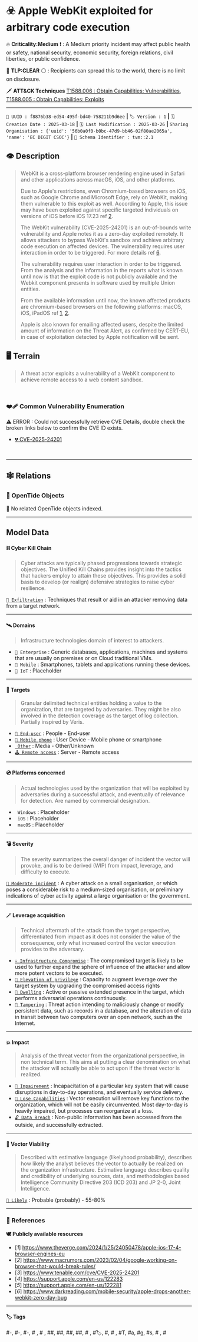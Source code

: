 

# ☣️ Apple WebKit exploited for arbitrary code execution

🔥 **Criticality:Medium** ❗ : A Medium priority incident may affect public health or safety, national security, economic security, foreign relations, civil liberties, or public confidence. 

🚦 **TLP:CLEAR** ⚪ : Recipients can spread this to the world, there is no limit on disclosure.


🗡️ **ATT&CK Techniques** [T1588.006 : Obtain Capabilities: Vulnerabilities](https://attack.mitre.org/techniques/T1588/006 'Adversaries may acquire information about vulnerabilities that can be used during targeting A vulnerability is a weakness in computer hardware or soft'), [T1588.005 : Obtain Capabilities: Exploits](https://attack.mitre.org/techniques/T1588/005 'Adversaries may buy, steal, or download exploits that can be used during targeting An exploit takes advantage of a bug or vulnerability in order to ca')



---

`🔑 UUID : f8876b38-ed54-495f-bd40-758211b9d6ee` **|** `🏷️ Version : 1` **|** `🗓️ Creation Date : 2025-03-18` **|** `🗓️ Last Modification : 2025-03-26` **|** `Sharing Organisation : {'uuid': '56b0a0f0-b0bc-47d9-bb46-02f80ae2065a', 'name': 'EC DIGIT CSOC'}` **|** `🧱 Schema Identifier : tvm::2.1`


## 👁️ Description

> WebKit is a cross-platform browser rendering engine used in Safari
> and other applications across macOS, iOS, and other platforms.
> 
> Due to Apple's restrictions, even Chromium-based browsers on iOS,
> such as Google Chrome and Microsoft Edge, rely on WebKit, making
> them vulnerable to this exploit as well. According to Apple,
> this issue may have been exploited against specific targeted
> individuals on versions of iOS before iOS 17.23 ref [2].    
> 
> The WebKit vulnerability (CVE-2025-24201) is an out-of-bounds write 
> vulnerability and Apple notes it as a zero-day exploited remotely. 
> It allows attackers to bypass WebKit's sandbox and achieve arbitrary 
> code execution on affected devices. The vulnerability requires user
> interaction in order to be triggered. For more details ref [6].        
> 
> The vulnerability requires user interaction in order to be triggered.
> From the analysis and the information in the reports what is known until
> now is that the exploit code is not publicly available and the Webkit
> component presents in software used by multiple Union entities.   
> 
> From the available information until now, the known affected
> products are chromium-based browsers on the following platforms: 
> macOS, iOS, iPadOS ref [1], [2].  
> 
> Apple is also known for emailing affected users, despite the 
> limited amount of information on the Threat Alert, as confirmed by 
> CERT-EU, in case of exploitation detected by Apple notification 
> will be sent.    
> 



## 🖥️ Terrain 

 > A threat actor exploits a vulnerability of a WebKit component
> to achieve remote access to a web content sandbox.  
> 

 &nbsp;
### ❤️‍🩹 Common Vulnerability Enumeration

⚠️ ERROR : Could not successfully retrieve CVE Details, double check the broken links below to confirm the CVE ID exists.

- [💔 CVE-2025-24201](https://nvd.nist.gov/vuln/detail/CVE-2025-24201)

&nbsp;

---

## 🕸️ Relations



### 🌊 OpenTide Objects
🚫 No related OpenTide objects indexed.





---

## Model Data

#### **⛓️ Cyber Kill Chain**

 > Cyber attacks are typically phased progressions towards strategic objectives. The Unified Kill Chains provides insight into the tactics that hackers employ to attain these objectives. This provides a solid basis to develop (or realign) defensive strategies to raise cyber resilience.

 [`📨 Exfiltration`](https://www.unifiedkillchain.com/assets/The-Unified-Kill-Chain.pdf) : Techniques that result or aid in an attacker removing data from a target network.

---

#### **🛰️ Domains**

 > Infrastructure technologies domain of interest to attackers.

  - `🏢 Enterprise` : Generic databases, applications, machines and systems that are usually on premises or on Cloud traditional VMs.
 - `📱 Mobile` : Smartphones, tablets and applications running these devices.
 - `🦾 IoT` : Placeholder

---

#### **🎯 Targets**

 > Granular delimited technical entities holding a value to the organization, that are targeted by adversaries. They might be also involved in the detection coverage as the target of log collection. Partially inspired by Veris.

  - [`👤 End-user`](http://veriscommunity.net/enums.html#section-asset) : People - End-user
 - [`📱 Mobile phone`](http://veriscommunity.net/enums.html#section-asset) : User Device - Mobile phone or smartphone
 - [` Other`](http://veriscommunity.net/enums.html#section-asset) : Media - Other/Unknown
 - [`🕹️ Remote access`](http://veriscommunity.net/enums.html#section-asset) : Server - Remote access

---

#### **💿 Platforms concerned**

 > Actual technologies used by the organization that will be exploited by adversaries during a successful attack, and eventually of relevance for detection. Are named by commercial designation.

  - ` Windows` : Placeholder
 - ` iOS` : Placeholder
 - ` macOS` : Placeholder

---

#### **💣 Severity**

 > The severity summarizes the overall danger of incident the vector will provoke, and is to be derived (WIP) from impact, leverage, and difficulty to execute.

 [`🧨 Moderate incident`](https://www.ncsc.gov.uk/news/new-cyber-attack-categorisation-system-improve-uk-response-incidents) : A cyber attack on a small organisation, or which poses a considerable risk to a medium-sized organisation, or preliminary indications of cyber activity against a large organisation or the government.

---

#### **🪄 Leverage acquisition**

 > Technical aftermath of the attack from the target perspective, differentiated from impact as it does not consider the value of the consequence, only what increased control the vector execution provides to the adversary.

  - [`💀 Infrastructure Compromise`](https://owasp.org/www-community/Threat_Modeling_Process#stride) : The compromised target is likely to be used to further expand the sphere of influence of the attacker and allow more potent vectors to be executed.
 - [`💅 Elevation of privilege`](https://owasp.org/www-community/Threat_Modeling_Process#stride) : Capacity to augment leverage over the target system by upgrading the compromised access rights
 - [`🦠 Dwelling`](https://owasp.org/www-community/Threat_Modeling_Process#stride) : Active or passive extended presence in the target, which performs adversarial operations continuously.
 - [`🐒 Tampering`](https://owasp.org/www-community/Threat_Modeling_Process#stride) : Threat action intending to maliciously change or modify persistent data, such as records in a database, and the alteration of data in transit between two computers over an open network, such as the Internet.

---

#### **💥 Impact**

 > Analysis of the threat vector from the organizational perspective, in non technical term. This aims at putting a clear denomination on what the attacker will actually be able to act upon if the threat vector is realized.

  - [`🩼 Impairement`](http://veriscommunity.net/enums.html#section-impact) : Incapacitation of a particular key system that will cause disruptions in day-to-day operations, and eventually service delivery.
 - [`🤬 Lose Capabilities`](http://veriscommunity.net/enums.html#section-impact) : Vector execution will remove key functions to the organization, which will not be easily circumvented. Most day-to-day is heavily impaired, but processes can reorganize at a loss.
 - [`🔓 Data Breach`](http://veriscommunity.net/enums.html#section-impact) : Non-public information has been accessed from the outside, and successfully extracted.

---

#### **🎲 Vector Viability**

 > Described with estimative language (likelyhood probability), describes how likely the analyst believes the vector to actually be realized on the organization infrastructure. Estimative language describes quality and credibility of underlying sources, data, and methodologies based Intelligence Community Directive 203 (ICD 203) and JP 2-0, Joint Intelligence.

 [`🧐 Likely`](https://www.dni.gov/files/documents/ICD/ICD%20203%20Analytic%20Standards.pdf) : Probable (probably) - 55-80%

---



### 🔗 References



**🕊️ Publicly available resources**

- [_1_] https://www.theverge.com/2024/1/25/24050478/apple-ios-17-4-browser-engines-eu
- [_2_] https://www.macrumors.com/2023/02/04/google-working-on-browser-that-would-break-rules/
- [_3_] https://www.tenable.com/cve/CVE-2025-24201
- [_4_] https://support.apple.com/en-us/122283
- [_5_] https://support.apple.com/en-us/122281
- [_6_] https://www.darkreading.com/mobile-security/apple-drops-another-webkit-zero-day-bug

[1]: https://www.theverge.com/2024/1/25/24050478/apple-ios-17-4-browser-engines-eu
[2]: https://www.macrumors.com/2023/02/04/google-working-on-browser-that-would-break-rules/
[3]: https://www.tenable.com/cve/CVE-2025-24201
[4]: https://support.apple.com/en-us/122283
[5]: https://support.apple.com/en-us/122281
[6]: https://www.darkreading.com/mobile-security/apple-drops-another-webkit-zero-day-bug

---

#### 🏷️ Tags

#-, #-, #-, #
, #
, ##, ##, ##, ##, # , #🏷, #️, # , #T, #a, #g, #s, #
, #


